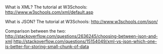 What is XML? The tutorial at W3Schools:
http://www.w3schools.com/xml/default.asp

What is JSON? The tutorial at W3Schools:
http://www.w3schools.com/json/

Comparison between the two:
http://stackoverflow.com/questions/2636245/choosing-between-json-and-xml
http://stackoverflow.com/questions/15154049/xml-vs-json-which-one-is-better-for-storing-small-chunk-of-data
